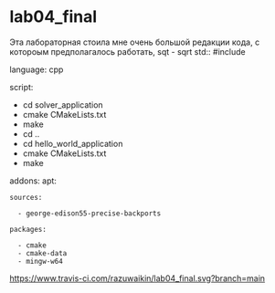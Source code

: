 # lab04_final
Эта лабораторная стоила мне очень большой редакции кода, с котороым предполагалось работать, 
sqt - sqrt
std::
#include  <cmath>


language: cpp

script:
- cd solver_application
- cmake CMakeLists.txt
- make
- cd ..
- cd hello_world_application
- cmake CMakeLists.txt
- make

addons:
  apt:
  
    sources:
  
      - george-edison55-precise-backports
  
    packages:
  
      - cmake
      - cmake-data
      - mingw-w64
  
  https://www.travis-ci.com/razuwaikin/lab04_final.svg?branch=main
